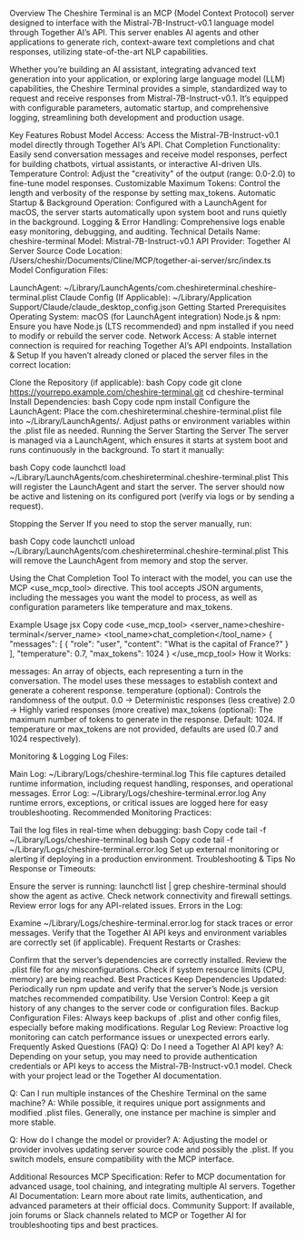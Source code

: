 Overview
The Cheshire Terminal is an MCP (Model Context Protocol) server designed to interface with the Mistral-7B-Instruct-v0.1 language model through Together AI’s API. This server enables AI agents and other applications to generate rich, context-aware text completions and chat responses, utilizing state-of-the-art NLP capabilities.

Whether you’re building an AI assistant, integrating advanced text generation into your application, or exploring large language model (LLM) capabilities, the Cheshire Terminal provides a simple, standardized way to request and receive responses from Mistral-7B-Instruct-v0.1. It’s equipped with configurable parameters, automatic startup, and comprehensive logging, streamlining both development and production usage.

Key Features
Robust Model Access: Access the Mistral-7B-Instruct-v0.1 model directly through Together AI’s API.
Chat Completion Functionality: Easily send conversation messages and receive model responses, perfect for building chatbots, virtual assistants, or interactive AI-driven UIs.
Temperature Control: Adjust the "creativity" of the output (range: 0.0-2.0) to fine-tune model responses.
Customizable Maximum Tokens: Control the length and verbosity of the response by setting max_tokens.
Automatic Startup & Background Operation: Configured with a LaunchAgent for macOS, the server starts automatically upon system boot and runs quietly in the background.
Logging & Error Handling: Comprehensive logs enable easy monitoring, debugging, and auditing.
Technical Details
Name: cheshire-terminal
Model: Mistral-7B-Instruct-v0.1
API Provider: Together AI
Server Source Code Location: /Users/cheshir/Documents/Cline/MCP/together-ai-server/src/index.ts
Model Configuration Files:

LaunchAgent: ~/Library/LaunchAgents/com.cheshireterminal.cheshire-terminal.plist
Claude Config (If Applicable): ~/Library/Application Support/Claude/claude_desktop_config.json
Getting Started
Prerequisites
Operating System: macOS (for LaunchAgent integration)
Node.js & npm: Ensure you have Node.js (LTS recommended) and npm installed if you need to modify or rebuild the server code.
Network Access: A stable internet connection is required for reaching Together AI’s API endpoints.
Installation & Setup
If you haven’t already cloned or placed the server files in the correct location:

Clone the Repository (if applicable):
bash
Copy code
git clone https://yourrepo.example.com/cheshire-terminal.git
cd cheshire-terminal
Install Dependencies:
bash
Copy code
npm install
Configure the LaunchAgent:
Place the com.cheshireterminal.cheshire-terminal.plist file into ~/Library/LaunchAgents/.
Adjust paths or environment variables within the .plist file as needed.
Running the Server
Starting the Server
The server is managed via a LaunchAgent, which ensures it starts at system boot and runs continuously in the background. To start it manually:

bash
Copy code
launchctl load ~/Library/LaunchAgents/com.cheshireterminal.cheshire-terminal.plist
This will register the LaunchAgent and start the server. The server should now be active and listening on its configured port (verify via logs or by sending a request).

Stopping the Server
If you need to stop the server manually, run:

bash
Copy code
launchctl unload ~/Library/LaunchAgents/com.cheshireterminal.cheshire-terminal.plist
This will remove the LaunchAgent from memory and stop the server.

Using the Chat Completion Tool
To interact with the model, you can use the MCP <use_mcp_tool> directive. This tool accepts JSON arguments, including the messages you want the model to process, as well as configuration parameters like temperature and max_tokens.

Example Usage
jsx
Copy code
<use_mcp_tool>
  <server_name>cheshire-terminal</server_name>
  <tool_name>chat_completion</tool_name>
  <arguments>
    {
      "messages": [
        {
          "role": "user",
          "content": "What is the capital of France?"
        }
      ],
      "temperature": 0.7,
      "max_tokens": 1024
    }
  </arguments>
</use_mcp_tool>
How it Works:

messages: An array of objects, each representing a turn in the conversation. The model uses these messages to establish context and generate a coherent response.
temperature (optional): Controls the randomness of the output.
0.0 -> Deterministic responses (less creative)
2.0 -> Highly varied responses (more creative)
max_tokens (optional): The maximum number of tokens to generate in the response. Default: 1024.
If temperature or max_tokens are not provided, defaults are used (0.7 and 1024 respectively).

Monitoring & Logging
Log Files:

Main Log: ~/Library/Logs/cheshire-terminal.log
This file captures detailed runtime information, including request handling, responses, and operational messages.
Error Log: ~/Library/Logs/cheshire-terminal.error.log
Any runtime errors, exceptions, or critical issues are logged here for easy troubleshooting.
Recommended Monitoring Practices:

Tail the log files in real-time when debugging:
bash
Copy code
tail -f ~/Library/Logs/cheshire-terminal.log
bash
Copy code
tail -f ~/Library/Logs/cheshire-terminal.error.log
Set up external monitoring or alerting if deploying in a production environment.
Troubleshooting & Tips
No Response or Timeouts:

Ensure the server is running: launchctl list | grep cheshire-terminal should show the agent as active.
Check network connectivity and firewall settings.
Review error logs for any API-related issues.
Errors in the Log:

Examine ~/Library/Logs/cheshire-terminal.error.log for stack traces or error messages.
Verify that the Together AI API keys and environment variables are correctly set (if applicable).
Frequent Restarts or Crashes:

Confirm that the server’s dependencies are correctly installed.
Review the .plist file for any misconfigurations.
Check if system resource limits (CPU, memory) are being reached.
Best Practices
Keep Dependencies Updated: Periodically run npm update and verify that the server’s Node.js version matches recommended compatibility.
Use Version Control: Keep a git history of any changes to the server code or configuration files.
Backup Configuration Files: Always keep backups of .plist and other config files, especially before making modifications.
Regular Log Review: Proactive log monitoring can catch performance issues or unexpected errors early.
Frequently Asked Questions (FAQ)
Q: Do I need a Together AI API key?
A: Depending on your setup, you may need to provide authentication credentials or API keys to access the Mistral-7B-Instruct-v0.1 model. Check with your project lead or the Together AI documentation.

Q: Can I run multiple instances of the Cheshire Terminal on the same machine?
A: While possible, it requires unique port assignments and modified .plist files. Generally, one instance per machine is simpler and more stable.

Q: How do I change the model or provider?
A: Adjusting the model or provider involves updating server source code and possibly the .plist. If you switch models, ensure compatibility with the MCP interface.

Additional Resources
MCP Specification: Refer to MCP documentation for advanced usage, tool chaining, and integrating multiple AI servers.
Together AI Documentation: Learn more about rate limits, authentication, and advanced parameters at their official docs.
Community Support: If available, join forums or Slack channels related to MCP or Together AI for troubleshooting tips and best practices.

